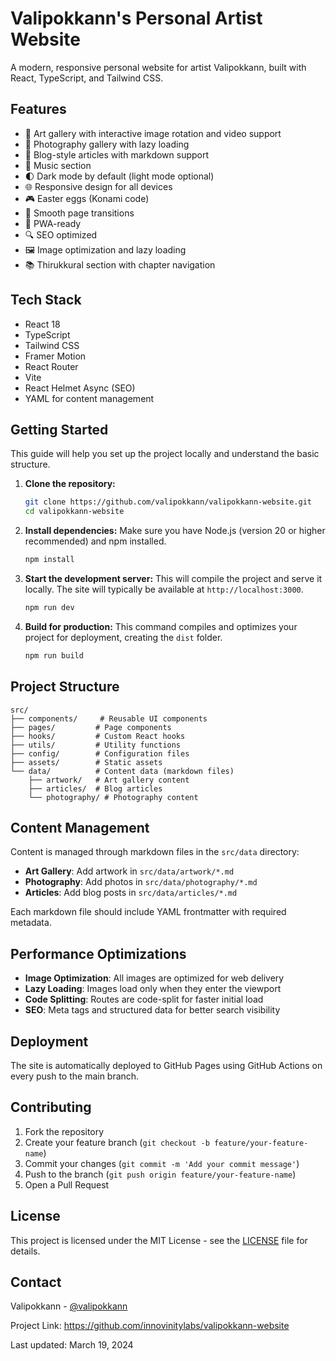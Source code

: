 # Valipokkann's Personal Artist Website

A modern, responsive personal website for artist Valipokkann, built with React, TypeScript, and Tailwind CSS.

## Features

- 🎨 Art gallery with interactive image rotation and video support
- 📸 Photography gallery with lazy loading
- 📝 Blog-style articles with markdown support
- 🎵 Music section
- 🌓 Dark mode by default (light mode optional)
- 🌐 Responsive design for all devices
- 🎮 Easter eggs (Konami code)
- 💫 Smooth page transitions
- 📱 PWA-ready
- 🔍 SEO optimized
- 🖼️ Image optimization and lazy loading
- 📚 Thirukkural section with chapter navigation

## Tech Stack

- React 18
- TypeScript
- Tailwind CSS
- Framer Motion
- React Router
- Vite
- React Helmet Async (SEO)
- YAML for content management

## Getting Started

This guide will help you set up the project locally and understand the basic structure.

1.  **Clone the repository:**
    ```bash
    git clone https://github.com/valipokkann/valipokkann-website.git
    cd valipokkann-website
    ```

2.  **Install dependencies:**
    Make sure you have Node.js (version 20 or higher recommended) and npm installed.
    ```bash
    npm install
    ```

3.  **Start the development server:**
    This will compile the project and serve it locally. The site will typically be available at `http://localhost:3000`.
    ```bash
    npm run dev
    ```

4.  **Build for production:**
    This command compiles and optimizes your project for deployment, creating the `dist` folder.
    ```bash
    npm run build
    ```

## Project Structure

```
src/
├── components/     # Reusable UI components
├── pages/         # Page components
├── hooks/         # Custom React hooks
├── utils/         # Utility functions
├── config/        # Configuration files
├── assets/        # Static assets
└── data/          # Content data (markdown files)
    ├── artwork/   # Art gallery content
    ├── articles/  # Blog articles
    └── photography/ # Photography content
```

## Content Management

Content is managed through markdown files in the `src/data` directory:

- **Art Gallery**: Add artwork in `src/data/artwork/*.md`
- **Photography**: Add photos in `src/data/photography/*.md`
- **Articles**: Add blog posts in `src/data/articles/*.md`

Each markdown file should include YAML frontmatter with required metadata.

## Performance Optimizations

- **Image Optimization**: All images are optimized for web delivery
- **Lazy Loading**: Images load only when they enter the viewport
- **Code Splitting**: Routes are code-split for faster initial load
- **SEO**: Meta tags and structured data for better search visibility

## Deployment

The site is automatically deployed to GitHub Pages using GitHub Actions on every push to the main branch.

## Contributing

1.  Fork the repository
2.  Create your feature branch (`git checkout -b feature/your-feature-name`)
3.  Commit your changes (`git commit -m 'Add your commit message'`)
4.  Push to the branch (`git push origin feature/your-feature-name`)
5.  Open a Pull Request

## License

This project is licensed under the MIT License - see the [LICENSE](LICENSE) file for details.

## Contact

Valipokkann - [@valipokkann](https://twitter.com/valipokkann)

Project Link: https://github.com/innovinitylabs/valipokkann-website

Last updated: March 19, 2024 